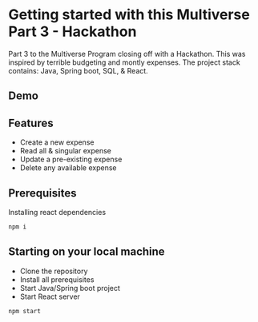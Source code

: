 # Getting started with this Multiverse Part 3 - Hackathon 

Part 3 to the Multiverse Program closing off with a Hackathon.
This was inspired by terrible budgeting and montly expenses. The project stack contains: Java, Spring boot, SQL, & React.


## Demo
<!-- Put deployed link -->

## Features

- Create a new expense
- Read all & singular expense
- Update a pre-existing expense
- Delete any available expense

## Prerequisites

Installing react dependencies

```bash
npm i
```

## Starting on your local machine

- Clone the repository
- Install all prerequisites
- Start Java/Spring boot project
- Start React server
```
npm start
```
